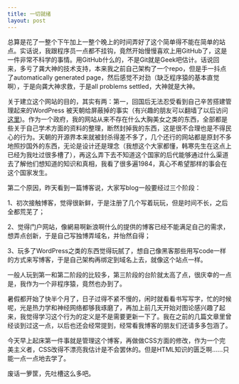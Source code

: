 ```yaml
---
title: 一切就绪
layout: post
---
```


总算是花了一整个下午加上一整个晚上的时间弄好了这个简单得不能在简单的站点。实话说，我跟程序员一点都不挂钩，竟然开始慢慢喜欢上用GitHub了，这是一件非常不科学的事情。用GitHub什么的，不是Git就是Geek吧估计。话说回来，多亏了龚大神的技术支持，本来我之前自己架构了一个repo，但是手一抖点了automatically generated page，然后感觉不对劲（缺乏程序猿的基本直觉啊），于是向龚大神求救，于是all problems settled，大神就是大神。

关于建立这个网站的目的，其实有两：第一，回国后无法忍受看到自己辛苦搭建管理起来的WordPress 被天朝给屏蔽掉的事实（有兴趣的朋友可以翻墙了以后访问[这里](http://biestephen.com))。作为一个政府，我的网站从来不存在什么大胸美女之类的东西，全部都是些关于自己学术方面的资料的整理，断然封掉我的东西，这是很不合理也是不得民心的行为。天朝的开源界本来就被封杀得差不多了，几个还行的网站都是原封不多地照抄国外的东西，无论是设计还是理念（我想这个大家都懂，韩寒先生在这点上已经为我吐过很多槽了），再这么弄下去不知道这个国家的后代能够通过什么渠道去了解他们想知道的知识和真相，我看了很多遍1984，真心不希望那样的事会在这个国家发生。

第二个原因，昨天看到一篇博客说，大家写blog一般要经过三个阶段：

1、初次接触博客，觉得很新鲜，于是注册了几个写着玩玩，但是时间不长，之后全都荒芜了；

2、觉得门户网站，像網易啊新浪啊什么的提供的博客已经不能满足自己的需求，想弄点创新，于是自己写独博弄域名，并怡然自得；

3、玩多了WordPress之类的东西觉得玩腻了，想自己像黑客那些用写code一样的方式来写博客，于是自己架构再绑定到域名上去，就像这个站点一样。

一般人玩到第一和第二阶段的比较多，第三阶段的台阶就太高了点，很庆幸的一点是，我作为一个非程序猿，竟然也办到了。

暑假都开始了快半个月了，日子过得不紧不慢的，闲时就看看书写写字，忙的时候呢，光是热力学和神经网络都够我琢磨了，再加上前几天开始对图论感兴趣了起来，我觉得学习这个行为的定义是不是需要更新一下了。我在之前的几篇文章里曾经谈到过这一点，以后也还会经常提到，经常看我博客的朋友们还请多多包涵了。

今天早上起床第一件事就是管理这个博客，再做做CSS方面的修改，作为一个完美主义者，CSS改得不漂亮我估计是不会罢休的。但是HTML知识的匮乏啊……只能一点一点地去学了。

废话一箩筐，先吐槽这么多吧。
